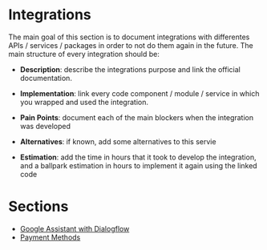 # Integrations

The main goal of this section is to document integrations with differentes APIs / services / packages in order to not do them again in the future. The main structure of every integration should be:

- **Description**: describe the integrations purpose and link the official documentation.

- **Implementation**: link every code component / module / service in which you wrapped and used the integration. 

- **Pain Points**: document each of the main blockers when the integration was developed

- **Alternatives**: if known, add some alternatives to this servie

- **Estimation**: add the time in hours that it took to develop the integration, and a ballpark estimation in hours to implement it again using the linked code

# Sections

- [Google Assistant with Dialogflow](./google_assistant_dialogflow/)
- [Payment Methods](./payment_methods/)

